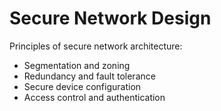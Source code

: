 # Secure Network Design

Principles of secure network architecture:  
- Segmentation and zoning  
- Redundancy and fault tolerance  
- Secure device configuration  
- Access control and authentication
